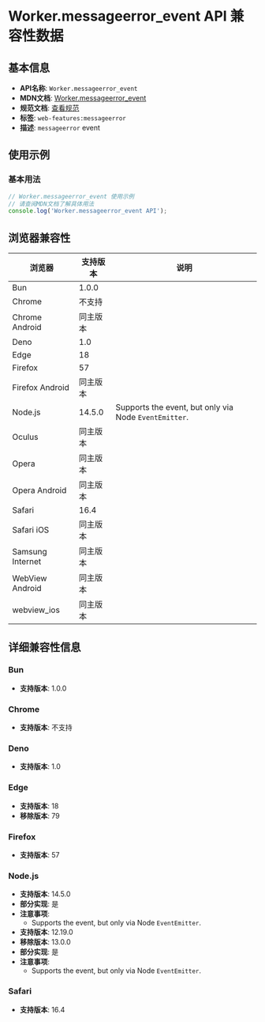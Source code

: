 # Worker.messageerror_event API 兼容性数据

## 基本信息

- **API名称**: `Worker.messageerror_event`
- **MDN文档**: [Worker.messageerror_event](https://developer.mozilla.org/docs/Web/API/Worker/messageerror_event)
- **规范文档**: [查看规范](https://html.spec.whatwg.org/multipage/indices.html#event-messageerror)
- **标签**: `web-features:messageerror`
- **描述**: `messageerror` event

## 使用示例

### 基本用法

```javascript
// Worker.messageerror_event 使用示例
// 请查阅MDN文档了解具体用法
console.log('Worker.messageerror_event API');
```

## 浏览器兼容性

| 浏览器 | 支持版本 | 说明 |
|--------|----------|------|
| Bun | 1.0.0 |  |
| Chrome | 不支持 |  |
| Chrome Android | 同主版本 |  |
| Deno | 1.0 |  |
| Edge | 18 |  |
| Firefox | 57 |  |
| Firefox Android | 同主版本 |  |
| Node.js | 14.5.0 | Supports the event, but only via Node `EventEmitter`. |
| Oculus | 同主版本 |  |
| Opera | 同主版本 |  |
| Opera Android | 同主版本 |  |
| Safari | 16.4 |  |
| Safari iOS | 同主版本 |  |
| Samsung Internet | 同主版本 |  |
| WebView Android | 同主版本 |  |
| webview_ios | 同主版本 |  |

## 详细兼容性信息

### Bun

- **支持版本**: 1.0.0

### Chrome

- **支持版本**: 不支持

### Deno

- **支持版本**: 1.0

### Edge

- **支持版本**: 18
- **移除版本**: 79

### Firefox

- **支持版本**: 57

### Node.js

- **支持版本**: 14.5.0
- **部分实现**: 是
- **注意事项**:
  - Supports the event, but only via Node `EventEmitter`.
- **支持版本**: 12.19.0
- **移除版本**: 13.0.0
- **部分实现**: 是
- **注意事项**:
  - Supports the event, but only via Node `EventEmitter`.

### Safari

- **支持版本**: 16.4

